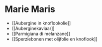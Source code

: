 # Marie Maris

- [[Aubergine in knoflookolie]]
- [[Auberginekaviaar]]
- [[Parmigiana di melanzane]]
- [[Sperziebonen met olijfolie en knoflook]]